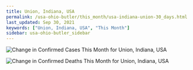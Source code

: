```yaml
---
title: Union, Indiana, USA
permalink: /usa-ohio-butler/this_month/usa-indiana-union-30_days.html
last_updated: Sep 30, 2021
keywords: ["Union, Indiana, USA", "This Month"]
sidebar: usa-ohio-butler_sidebar
---
```


![Change in Confirmed Cases This Month for Union, Indiana, USA](/covid_tracker/images/graphs/usa-indiana-union-delta_confirmed-30_days_graph.png)

![Change in Confirmed Deaths This Month for Union, Indiana, USA](/covid_tracker/images/graphs/usa-indiana-union-delta_deaths-30_days_graph.png)
